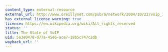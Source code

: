 ```yaml
---
content_type: external-resource
external_url: http://www.oreillynet.com/pub/a/network/2004/10/22/voip_1.html
has_external_license_warning: true
license: https://en.wikipedia.org/wiki/All_rights_reserved
status: ''
title: The State of VoIP
uid: 5a3e0478-d77a-45e6-ace7-18b5c747c2db
wayback_url: ''
---
```

